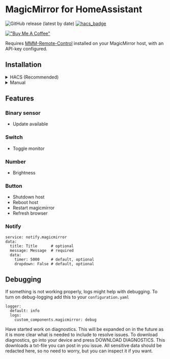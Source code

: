 # MagicMirror for HomeAssistant

![GitHub release (latest by date)](https://img.shields.io/github/v/release/sindrebroch/ha-magicmirror?style=flat-square)
[![hacs_badge](https://img.shields.io/badge/HACS-Custom-41BDF5.svg)](https://github.com/hacs/integration)

[!["Buy Me A Coffee"](https://www.buymeacoffee.com/assets/img/custom_images/orange_img.png)](https://www.buymeacoffee.com/sindrebroch)

Requires [MMM-Remote-Control](https://github.com/Jopyth/MMM-Remote-Control) installed on your MagicMirror host, with an API-key configured.

## Installation

<details>
   <summary>HACS (Recommended)</summary>

1. Ensure that [HACS](https://hacs.xyz/) is installed.
2. Add this repository as a custom repository
3. Search for and install the "MagicMirror"-integration.
4. Restart Home Assistant.
5. Configure the `MagicMirror` integration.
</details>

<details>
   <summary>Manual</summary>

1. Download the `Source code (zip)` file from the
   [latest release](https://github.com/sindrebroch/ha-magicmirror/releases/latest).
2. Unpack the release and copy the `custom_components/ha-magicmirror` directory
   into the `custom_components` directory of your Home Assistant
   installation.
3. Restart Home Assistant.
4. Configure the `MagicMirror`-integration.
</details>


## Features
### Binary sensor
- Update available

### Switch
- Toggle monitor

### Number
- Brightness

### Button
- Shutdown host
- Reboot host
- Restart magicmirror
- Refresh browser

### Notify
```
service: notify.magicmirror
data:
  title: Title      # optional
  message: Message  # required
  data:
    timer: 5000     # default, optional
    dropdown: False # default, optional
```

## Debugging

If something is not working properly, logs might help with debugging. To turn on debug-logging add this to your `configuration.yaml`

```
logger:
  default: info
  logs:
    custom_components.magicmirror: debug
```

Have started work on diagnostics. This will be expanded on in the future as it is more clear what is needed to include to resolve issues.
To download diagnostics, go into your device and press DOWNLOAD DIAGNOSTICS.
This downloads a txt-file you can post in you issue. All sensitive data should be redacted here, so no need to worry, but you can inspect it if you want.
